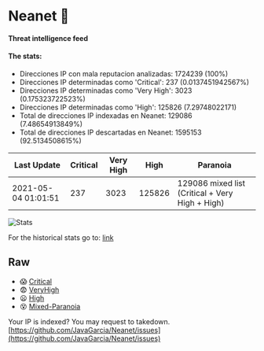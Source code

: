 # Neanet :hocho:
#### Threat intelligence feed
#### The stats:

- Direcciones IP con mala reputacion analizadas: 1724239 (100%)
- Direcciones IP determinadas como 'Critical':  237 (0.0137451942567%)
- Direcciones IP determinadas como 'Very High':  3023 (0.175323722523%)
- Direcciones IP determinadas como 'High':  125826 (7.29748022171)
- Total de direcciones IP indexadas en Neanet:  129086 (7.48654913849%)
- Total de direcciones IP descartadas en Neanet:  1595153 (92.5134508615%)

| Last Update | Critical | Very High | High | Paranoia |
| --- | --- | --- | --- | --- |
| 2021-05-04 01:01:51 | 237 | 3023 | 125826 | 129086 mixed list (Critical + Very High + High)|

![Stats](https://docs.google.com/spreadsheets/d/e/2PACX-1vSnaNMIXVabIpDJjufMlzH7poXnshF3mgd8Is1g9ytUEzVsP5my4Trn8f-xkoLLQ38xpL3HtmUexLo6/pubchart?oid=501124687&format=image)

For the historical stats go to: [link](/stats.csv)
## Raw
- :scream: [Critical](https://raw.githubusercontent.com/JavaGarcia/Neanet/master/blacklists/neanet_critical.txt)
- :fearful: [VeryHigh](https://raw.githubusercontent.com/JavaGarcia/Neanet/master/blacklists/neanet_veryHigh.txtt)
- :frowning: [High](https://raw.githubusercontent.com/JavaGarcia/Neanet/master/blacklists/neanet_high.txt)
- :dizzy_face: [Mixed-Paranoia](https://raw.githubusercontent.com/JavaGarcia/Neanet/master/blacklists/neanet_all.txt)


Your IP is indexed? You may request to takedown. [https://github.com/JavaGarcia/Neanet/issues](https://github.com/JavaGarcia/Neanet/issues)






























































































































































































































































































































































































































































































































































































































































































































































































































































































































































































































































































































































































































































































































































































































































































































































































































































































































































































































































































































































































































































































































































































































































































































































































































































































































































































































































































































































































































































































































































































































































































































































































































































































































































































































































































































































































































































































































































































































































































































































































































































































































































































































































































































































































































































































































































































































































































































































































































































































































































































































































































































































































































































































































































































































































































































































































































































































































































































































































































































































































































































































































































































































































































